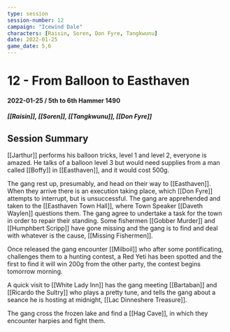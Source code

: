 ```yaml
---
type: session
session-number: 12
campaign: "Icewind Dale"
characters: [Raisin, Soren, Don Fyre, Tangkwunu]
date: 2022-01-25
game_date: 5,6
---
```


# 12 - From Balloon to Easthaven
#### 2022-01-25 / 5th to 6th Hammer 1490
##### [[Raisin]], [[Soren]], [[Tangkwunu]], [[Don Fyre]]

## Session Summary
[[Jarthur]] performs his balloon tricks, level 1 and level 2, everyone is amazed. He talks of a balloon level 3 but would need supplies from a man called [[Boffy]] in [[Easthaven]], and it would cost 500g. 

The gang rest up, presumably, and head on their way to [[Easthaven]]. When they arrive there is an execution taking place, which [[Don Fyre]] attempts to interrupt, but is unsuccessful. The gang are apprehended and taken to the [[Easthaven Town Hall]], where Town Speaker [[Daveth Waylen]] questions them. The gang agree to undertake a task for the town in order to repair their standing. Some fishermen [[Gobber Murder]] and [[Humphbert Scripp]] have gone missing and the gang is to find and deal with whatever is the cause, [[Missing Fishermen]].

Once released the gang encounter [[Milboil]] who after some pontificating, challenges them to a hunting contest, a Red Yeti has been spotted and the first to find it will win 200g from the other party, the contest begins tomorrow morning.

A quick visit to [[White Lady Inn]] has the gang meeting [[Bartaban]] and [[Ricardo the Sultry]] who plays a pretty tune, and tells the gang about a seance he is hosting at midnight, [[Lac Dinneshere Treasure]].

The gang cross the frozen lake and find a [[Hag Cave]], in which they encounter harpies and fight them.
